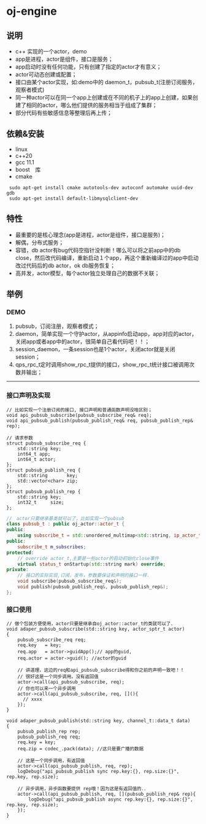 # oj-engine

## 说明
  - c++ 实现的一个actor，demo
  - app是进程，actor是组件，接口是服务；
  - app启动时没有任何功能，只有创建了指定的actor才有意义；
  - actor可动态创建或配置；
  - 接口由某个actor实现，如:demo中的 daemon_t，pubsub_t(注册订阅服务，观察者模式)
  - 同一种actor可以在同一个app上创建或在不同的机子上的app上创建，如果创建了相同的actor，哪么他们提供的服务相当于组成了集群；
  - 部分代码有些敏感信息等整理后再上传；

## 依赖&安装
  - linux
  - c++20
  - gcc 11.1
  - boost　库
  - cmake

```shell
 sudo apt-get install cmake autotools-dev autoconf automake uuid-dev gdb
 sudo apt-get install default-libmysqlclient-dev
```

## 特性
  - 最重要的是核心理念(app是进程，actor是组件，接口是服务)；
  - 解偶，分布式服务；
  - 容错，db actor有bug代码空指针没判断！哪么可以将之前app中的db close，然后改代码编译，重新启动１个app，再这个重新编译过的app中启动改过代码后的db actor，ok db服务恢复；
  - 高并发，actor模型，每个actor独立处理自己的数据不关联；
  
## 举例
### DEMO
1. pubsub，订阅注册，观察者模式；
2. daemon，简单实现一个守护actor，从appinfo启动app，app对应的actor，关闭app或者app中的actor，很简单自己看代码吧！！；
3. session_daemon，一条session也是1个actor，关闭actor就是关闭session；
4. qps_rpc_t定时调用show_rpc_t提供的接口，show_rpc_t统计接口被调用次数并输出；
---

### 接口声明及实现
```
// 比如实现一个注册订阅的接口, 接口声明和普通函数声明没啥区别；
void api_pubsub_subscribe(pubsub_subscribe_req& req);
void api_pubsub_publish(pubsub_publish_req& req, pubsub_publish_rep& rep);

// 请求参数
struct pubsub_subscribe_req {
    std::string key;
    int64_t app;
    int64_t actor;
};
struct pubsub_publish_req {
    std::string       key;
    std::vector<char> zip;
};
struct pubsub_publish_rep {
    std::string key;
    int32_t     size;
};
```
```c++
//　actor只要继承基类就可以了，比如实现一个pubsub
class pubsub_t : public oj_actor::actor_t {
public:
    using subscribe_t = std::unordered_multimap<std::string, ip_actor_t>;
public:
    subscribe_t m_subscribes;
protected:
    // override actor_t,主要是一些actor的启动初始化close事件
    virtual status_t onStartup(std::string mark) override;
private:
    // 接口的实际实现,订阅，发布，参数要保证和声明的接口一样．
    void subscribe(pubsub_subscribe_req&);
    void publish(pubsub_publish_req&, pubsub_publish_rep&);
};

```

### 接口使用
```
// 做个包装方便使用，actor只要是继承自oj_actor::actor_t的类就可以了．
void adaper_pubsub_subscribe(std::string key, actor_sptr_t actor)
{
    pubsub_subscribe_req req;
    req.key   = key;
    req.app   = actor->guidApp();// app的guid,
    req.actor = actor->guid(); //actor的guid
    
    // 讲道理，这边的req和api_pubsub_subscribe得和你之前的声明一致吧！！
    // 很好这是一个同步调用，没有返回值
    actor->call(api_pubsub_subscribe, req);
    // 你也可以来一个异步调用
    actor->call(api_pubsub_subscribe, req, [](){
      // xxxx
    });
}

void adaper_pubsub_publish(std::string key, channel_t::data_t data)
{
    pubsub_publish_rep rep;
    pubsub_publish_req req;
    req.key = key;
    req.zip = codec_.pack(data); //这只是要广播的数据

    // 这是一个同步调用，有返回值
    actor->call(api_pubsub_publish, req, rep);
    logDebug("api_pubsub_publish sync rep.key:{}, rep.size:{}", rep.key, rep.size);

    // 异步调用，异步函数要提供 rep哦！因为这是有返回值的．．
    actor->call(api_pubsub_publish, req, [](pubsub_publish_rep& rep){
        logDebug("api_pubsub_publish async rep.key:{}, rep.size:{}", rep.key, rep.size);
    });    
}
```


















